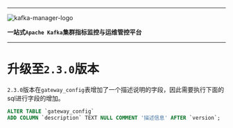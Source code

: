 
---

![kafka-manager-logo](../../assets/images/common/logo_name.png)

**一站式`Apache Kafka`集群指标监控与运维管控平台**

--- 

# 升级至`2.3.0`版本

`2.3.0`版本在`gateway_config`表增加了一个描述说明的字段，因此需要执行下面的sql进行字段的增加。

```sql
ALTER TABLE `gateway_config` 
ADD COLUMN `description` TEXT NULL COMMENT '描述信息' AFTER `version`;
```
